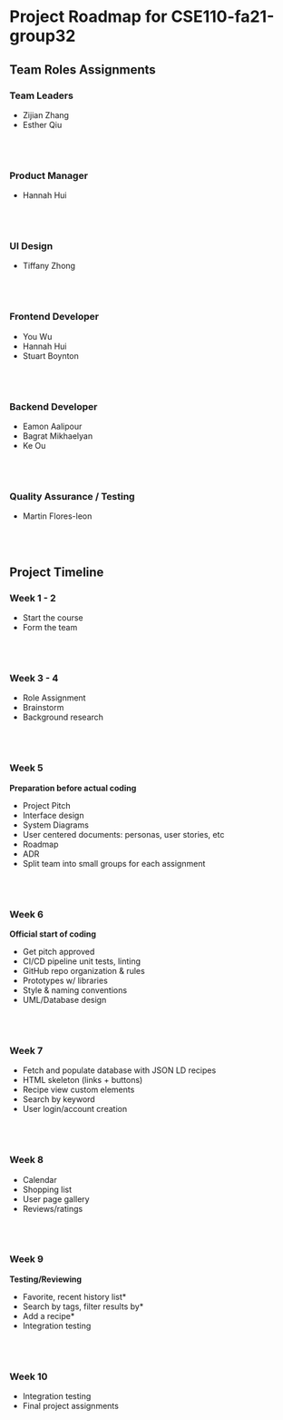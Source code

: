 # Project Roadmap for CSE110-fa21-group32 

## __Team Roles Assignments__
### __Team Leaders__
- Zijian Zhang
- Esther Qiu
<br>
<br>

### __Product Manager__
- Hannah Hui
<br>
<br>

### __UI Design__
- Tiffany Zhong
<br>
<br>

### __Frontend Developer__
- You Wu
- Hannah Hui
- Stuart Boynton
<br>
<br>

### __Backend Developer__
- Eamon Aalipour
- Bagrat Mikhaelyan
- Ke Ou
<br>
<br>

### __Quality Assurance / Testing__
- Martin Flores-leon


<br>
<br>

## __Project Timeline__

### __Week 1 - 2__
- Start the course
- Form the team

<br>
<br>

### __Week 3 - 4__
- Role Assignment
- Brainstorm
- Background research

<br>
<br>

### __Week 5__
__Preparation before actual coding__
- Project Pitch
- Interface design
- System Diagrams
- User centered documents: personas, user stories, etc
- Roadmap
- ADR
- Split team into small groups for each assignment

<br>
<br>

### __Week 6__
__Official start of coding__
- Get pitch approved
- CI/CD pipeline unit tests, linting
- GitHub repo organization & rules
- Prototypes w/ libraries
- Style & naming conventions
- UML/Database design

<br>
<br>

### __Week 7__
- Fetch and populate database with JSON LD recipes
- HTML skeleton (links + buttons)
- Recipe view custom elements
- Search by keyword
- User login/account creation

<br>
<br>

### __Week 8__
- Calendar
- Shopping list
- User page gallery
- Reviews/ratings

<br>
<br>

### __Week 9__
__Testing/Reviewing__
- Favorite, recent history list*
- Search by tags, filter results by*
- Add a recipe*
- Integration testing

<br>
<br>

### __Week 10__
- Integration testing
- Final project assignments
